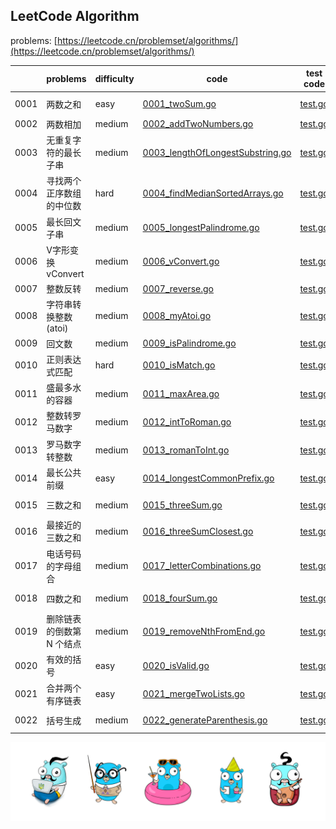 ## LeetCode Algorithm

problems: [https://leetcode.cn/problemset/algorithms/](https://leetcode.cn/problemset/algorithms/)

|      | problems       | difficulty | code                                                                                    | test code                                                           | tag                    |
|------|----------------|------------|-----------------------------------------------------------------------------------------|---------------------------------------------------------------------|------------------------|
| 0001 | 两数之和           | easy       | [0001_twoSum.go](./algorithm/golang/0001_twoSum.go)                                     | [test.go](./algorithm/golang/0001_twoSum_test.go)                   | violence, hash table   |
| 0002 | 两数相加           | medium     | [0002_addTwoNumbers.go](./algorithm/golang/0002_addTwoNumbers.go)                       | [test.go](./algorithm/golang/0002_addTwoNumbers_test.go)            | linked list            |
| 0003 | 无重复字符的最长子串     | medium     | [0003_lengthOfLongestSubstring.go](./algorithm/golang/0003_lengthOfLongestSubstring.go) | [test.go](./algorithm/golang/0003_lengthOfLongestSubstring_test.go) | string                 |
| 0004 | 寻找两个正序数组的中位数   | hard       | [0004_findMedianSortedArrays.go](./algorithm/golang/0004_findMedianSortedArrays.go)     | [test.go](./algorithm/golang/0004_findMedianSortedArrays_test.go)   | arrays                 |
| 0005 | 最长回文子串         | medium     | [0005_longestPalindrome.go](./algorithm/golang/0005_longestPalindrome.go)               | [test.go](./algorithm/golang/0005_longestPalindrome_test.go)        | dp                     |
| 0006 | V字形变换 vConvert | medium     | [0006_vConvert.go](./algorithm/golang/0006_vConvert.go)                                 | [test.go](./algorithm/golang/0006_vConvert_test.go)                 | string                 |
| 0007 | 整数反转           | medium     | [0007_reverse.go](./algorithm/golang/0007_reverse.go)                                   | [test.go](./algorithm/golang/0007_reverse_test.go)                  | -                      |
| 0008 | 字符串转换整数 (atoi) | medium     | [0008_myAtoi.go](./algorithm/golang/0008_myAtoi.go)                                     | [test.go](./algorithm/golang/0008_myAtoi_test.go)                   | -                      |
| 0009 | 回文数            | medium     | [0009_isPalindrome.go](./algorithm/golang/0009_isPalindrome.go)                         | [test.go](./algorithm/golang/0009_isPalindrome_test.go)             | -                      |
| 0010 | 正则表达式匹配        | hard       | [0010_isMatch.go](./algorithm/golang/0010_isMatch.go)                                   | [test.go](./algorithm/golang/0010_isMatch_test.go)                  | dp                     |
| 0011 | 盛最多水的容器        | medium     | [0011_maxArea.go](./algorithm/golang/0011_maxArea.go)                                   | [test.go](./algorithm/golang/0011_maxArea_test.go)                  | double pointer         |
| 0012 | 整数转罗马数字        | medium     | [0012_intToRoman.go](./algorithm/golang/0012_intToRoman.go)                             | [test.go](./algorithm/golang/0012_intToRoman_test.go)               | hash table             |
| 0013 | 罗马数字转整数        | medium     | [0013_romanToInt.go](./algorithm/golang/0013_romanToInt.go)                             | [test.go](./algorithm/golang/0013_romanToInt_test.go)               | hash table             |
| 0014 | 最长公共前缀         | easy       | [0014_longestCommonPrefix.go](./algorithm/golang/0014_longestCommonPrefix.go)           | [test.go](./algorithm/golang/0014_longestCommonPrefix_test.go)      | -                      |
| 0015 | 三数之和           | medium     | [0015_threeSum.go](./algorithm/golang/0015_threeSum.go)                                 | [test.go](./algorithm/golang/0015_threeSum_test.go)                 | double pointer         |
| 0016 | 最接近的三数之和       | medium     | [0016_threeSumClosest.go](./algorithm/golang/0016_threeSumClosest.go)                   | [test.go](./algorithm/golang/0016_threeSumClosest_test.go)          | double pointer         |
| 0017 | 电话号码的字母组合      | medium     | [0017_letterCombinations.go](./algorithm/golang/0017_letterCombinations.go)             | [test.go](./algorithm/golang/0017_letterCombinations_test.go)       | backtracking           |
| 0018 | 四数之和           | medium     | [0018_fourSum.go](./algorithm/golang/0018_fourSum.go)                                   | [test.go](./algorithm/golang/0018_fourSum_test.go)                  | double pointer         |
| 0019 | 删除链表的倒数第 N 个结点 | medium     | [0019_removeNthFromEnd.go](./algorithm/golang/0019_removeNthFromEnd.go)                 | [test.go](./algorithm/golang/0019_removeNthFromEnd_test.go)         | fast and slow pointer  |
| 0020 | 有效的括号          | easy       | [0020_isValid.go](./algorithm/golang/0020_isValid.go)                                   | [test.go](./algorithm/golang/0020_isValid_test.go)                  | stack                  |
| 0021 | 合并两个有序链表       | easy       | [0021_mergeTwoLists.go](./algorithm/golang/0021_mergeTwoLists.go)                       | [test.go](./algorithm/golang/0021_mergeTwoLists_test.go)            | Iterative              |
| 0022 | 括号生成           | medium     | [0022_generateParenthesis.go](./algorithm/golang/0022_generateParenthesis.go)           | [test.go](./algorithm/golang/0022_generateParenthesis_test.go)      | backtracking algorithm |

![gopher](./gophertop.png)